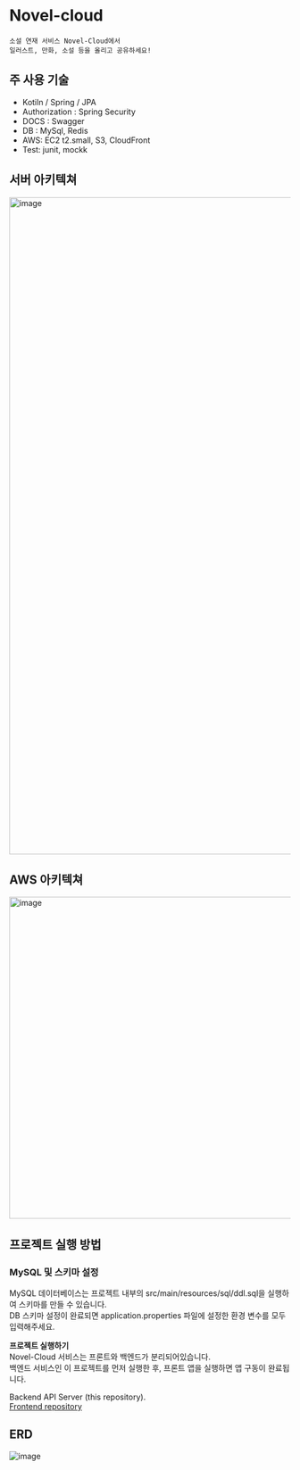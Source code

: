 # Novel-cloud
```
소설 연재 서비스 Novel-Cloud에서
일러스트, 만화, 소설 등을 올리고 공유하세요!
```

## 주 사용 기술
- Kotiln / Spring / JPA
- Authorization : Spring Security
- DOCS : Swagger
- DB : MySql, Redis
- AWS: EC2 t2.small, S3, CloudFront
- Test: junit, mockk

## 서버 아키텍쳐
<img width="1178" alt="image" src="https://github.com/Novel-Cloud/server/assets/45661217/c11680ff-c559-4bda-97e5-8cca005eeef0">

## AWS 아키텍쳐
<img width="577" alt="image" src="https://github.com/Novel-Cloud/server/assets/45661217/0b3f6758-79b1-4df2-8890-18c27771894c">

## 프로젝트 실행 방법
### MySQL 및 스키마 설정
MySQL 데이터베이스는 프로젝트 내부의 src/main/resources/sql/ddl.sql을 실행하여 스키마를 만들 수 있습니다.  
DB 스키마 설정이 완료되면 application.properties 파일에 설정한 환경 변수를 모두 입력해주세요.  

**프로젝트 실행하기**   
Novel-Cloud 서비스는 프론트와 백엔드가 분리되어있습니다.  
백엔드 서비스인 이 프로젝트를 먼저 실행한 후, 프론트 앱을 실행하면 앱 구동이 완료됩니다.  

Backend API Server (this repository).  
[Frontend repository](https://github.com/Novel-Cloud/app)

## ERD

![image](https://user-images.githubusercontent.com/45661217/231745662-370ec0d7-c1aa-4f02-b475-2b699b8be8c0.png)
